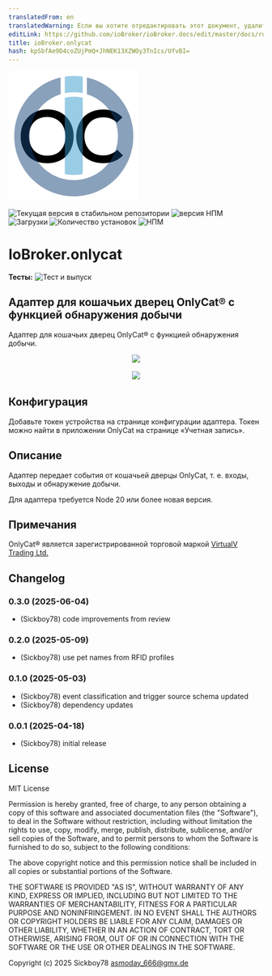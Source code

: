 ```yaml
---
translatedFrom: en
translatedWarning: Если вы хотите отредактировать этот документ, удалите поле «translationFrom», в противном случае этот документ будет снова автоматически переведен
editLink: https://github.com/ioBroker/ioBroker.docs/edit/master/docs/ru/adapterref/iobroker.onlycat/README.md
title: ioBroker.onlycat
hash: kpSbfAe9D4coZUjPmQ+JhNEK13XZWOy3TnIcs/UfvBI=
---
```

![Логотип](../../../en/adapterref/iobroker.onlycat/admin/onlycat.png)

![Текущая версия в стабильном репозитории](https://iobroker.live/badges/onlycat-stable.svg)
![версия НПМ](https://img.shields.io/npm/v/iobroker.onlycat.svg)
![Загрузки](https://img.shields.io/npm/dm/iobroker.onlycat.svg)
![Количество установок](https://iobroker.live/badges/onlycat-installed.svg)
![НПМ](https://nodei.co/npm/iobroker.onlycat.png?downloads=true)

# IoBroker.onlycat
**Тесты:** ![Тест и выпуск](https://github.com/Author/ioBroker.onlycat/workflows/Test%20and%20Release/badge.svg)

## Адаптер для кошачьих дверец OnlyCat® с функцией обнаружения добычи
Адаптер для кошачьих дверец OnlyCat® с функцией обнаружения добычи.

<p align="center"> <img src="/admin/onlycat-flap.webp" /> </p> <p align="center"> <img style="max-width: 300px" src="/admin/screenshot.jpg" /> </p>

## Конфигурация
Добавьте токен устройства на странице конфигурации адаптера.
Токен можно найти в приложении OnlyCat на странице «Учетная запись».

## Описание
Адаптер передает события от кошачьей дверцы OnlyCat, т. е. входы, выходы и обнаружение добычи.

Для адаптера требуется Node 20 или более новая версия.

## Примечания
OnlyCat® является зарегистрированной торговой маркой [VirtualV Trading Ltd.](https://www.onlycat.com/)

## Changelog

### 0.3.0 (2025-06-04)

* (Sickboy78) code improvements from review

### 0.2.0 (2025-05-09)

* (Sickboy78) use pet names from RFID profiles

### 0.1.0 (2025-05-03)

* (Sickboy78) event classification and trigger source schema updated
* (Sickboy78) dependency updates

### 0.0.1 (2025-04-18)

* (Sickboy78) initial release

## License

MIT License

Permission is hereby granted, free of charge, to any person obtaining a copy
of this software and associated documentation files (the "Software"), to deal
in the Software without restriction, including without limitation the rights
to use, copy, modify, merge, publish, distribute, sublicense, and/or sell
copies of the Software, and to permit persons to whom the Software is
furnished to do so, subject to the following conditions:

The above copyright notice and this permission notice shall be included in all
copies or substantial portions of the Software.

THE SOFTWARE IS PROVIDED "AS IS", WITHOUT WARRANTY OF ANY KIND, EXPRESS OR
IMPLIED, INCLUDING BUT NOT LIMITED TO THE WARRANTIES OF MERCHANTABILITY,
FITNESS FOR A PARTICULAR PURPOSE AND NONINFRINGEMENT. IN NO EVENT SHALL THE
AUTHORS OR COPYRIGHT HOLDERS BE LIABLE FOR ANY CLAIM, DAMAGES OR OTHER
LIABILITY, WHETHER IN AN ACTION OF CONTRACT, TORT OR OTHERWISE, ARISING FROM,
OUT OF OR IN CONNECTION WITH THE SOFTWARE OR THE USE OR OTHER DEALINGS IN THE
SOFTWARE.

Copyright (c) 2025 Sickboy78 <asmoday_666@gmx.de>